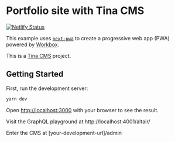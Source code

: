 # Portfolio site with Tina CMS
[![Netlify Status](https://api.netlify.com/api/v1/badges/362a5275-1e14-44f9-9f49-a03307e0636d/deploy-status)](https://app.netlify.com/sites/portfolio-tinacms/deploys)

This example uses [`next-pwa`](https://github.com/shadowwalker/next-pwa) to create a progressive web app (PWA) powered by [Workbox](https://developers.google.com/web/tools/workbox/).

This is a [Tina CMS](https://tina.io/) project.
## Getting Started
First, run the development server:

```bash
yarn dev
```

Open [http://localhost:3000](http://localhost:3000) with your browser to see the result.

Visit the GraphQL playground at http://localhost:4001/altair/

Enter the CMS at [your-development-url]/admin